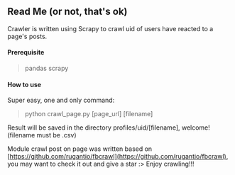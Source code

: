 ## Read Me (or not, that's ok)

Crawler is written using Scrapy to crawl uid of users have reacted to a page's posts.

#### Prerequisite
>pandas
>scrapy

#### How to use
Super easy, one and only command:
> python crawl_page.py [page_url] [filename] 

Result will be saved in the directory profiles/uid/[filename], welcome! (filename must be .csv)

Module crawl post on page was written based on [https://github.com/rugantio/fbcrawl](https://github.com/rugantio/fbcrawl), you may want to check it out and give a star :>
Enjoy crawling!!!